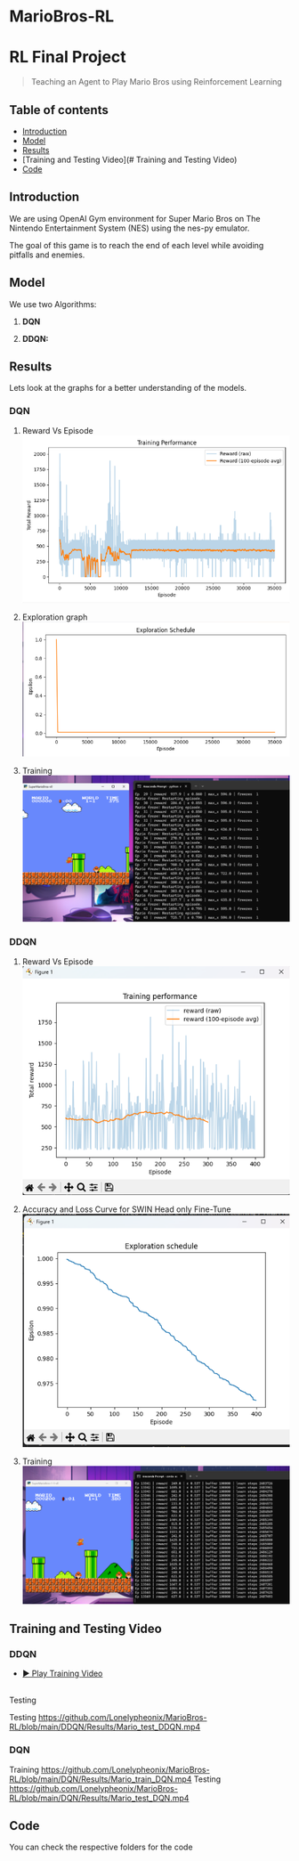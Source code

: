 # MarioBros-RL
# RL Final Project
> Teaching an Agent to Play Mario Bros using Reinforcement Learning

## Table of contents
* [Introduction](#Introduction)
* [Model](#Model)
*  [Results](#Results)
*  [Training and Testing Video](# Training and Testing Video)
* [Code](#Code)

## Introduction

We are using OpenAI Gym environment for Super Mario Bros on The Nintendo Entertainment System (NES) using the nes-py emulator.

The goal of this game is to reach the end of each level while avoiding pitfalls and enemies.

## Model

We use two Algorithms:

1.   **DQN**  

2.   **DDQN:**  


## Results

Lets look at the graphs for a better understanding of the models.

### DQN
1.  Reward Vs Episode 
![Reward Vs Episode](https://github.com/Lonelypheonix/MarioBros-RL/blob/main/DQN/Results/Training_RewardvsEpisode_graph.png)

2. Exploration graph 
![Exploration](https://github.com/Lonelypheonix/MarioBros-RL/blob/main/DQN/Results/Exploration_graph.png)
3. Training 
![Training](https://github.com/Lonelypheonix/MarioBros-RL/blob/main/DQN/Results/model_Training.png)
### DDQN
1. Reward Vs Episode
![Reward Vs Episode](https://github.com/Lonelypheonix/MarioBros-RL/blob/main/DDQN/Results/Train_RewardvsEpisode_graph.png)

2. Accuracy and Loss Curve for SWIN Head only Fine-Tune  
![Swin_head](https://github.com/Lonelypheonix/MarioBros-RL/blob/main/DDQN/Results/Exploration_graph.png)
3. Training 
![Training](https://github.com/Lonelypheonix/MarioBros-RL/blob/main/DDQN/Results/model_training.png)

## Training and Testing Video

### DDQN
- [▶️ Play Training Video](https://github.com/Lonelypheonix/MarioBros-RL/blob/main/DDQN/Results/Mario_train_DDQN.mp4)

<br>
Testing

Testing
https://github.com/Lonelypheonix/MarioBros-RL/blob/main/DDQN/Results/Mario_test_DDQN.mp4

### DQN
Training 
https://github.com/Lonelypheonix/MarioBros-RL/blob/main/DQN/Results/Mario_train_DQN.mp4
Testing
https://github.com/Lonelypheonix/MarioBros-RL/blob/main/DQN/Results/Mario_test_DQN.mp4

## Code 
You can check the respective folders for the code
